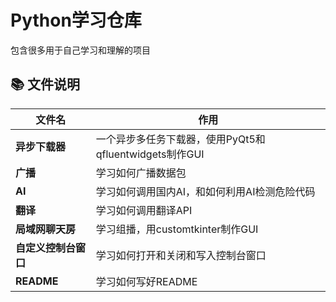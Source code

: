 # Python学习仓库

包含很多用于自己学习和理解的项目

## 📚 文件说明

| 文件名          | 作用                                     |
|--------------|----------------------------------------|
| **异步下载器**    | 一个异步多任务下载器，使用PyQt5和qfluentwidgets制作GUI |
| **广播**       | 学习如何广播数据包                              |
| **AI**       | 学习如何调用国内AI，和如何利用AI检测危险代码               |
| **翻译**       | 学习如何调用翻译API                            |
| **局域网聊天房**   | 学习组播，用customtkinter制作GUI               |
| **自定义控制台窗口** | 学习如何打开和关闭和写入控制台窗口                      |
| **README**   | 学习如何写好README                           |